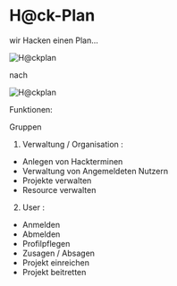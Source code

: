 # H@ck-Plan

wir Hacken einen Plan...

![H@ckplan](https://github.com/hackdaysspring2017/hackplan/raw/master/views/assets/hackathon-graphic.png)

nach

![H@ckplan](https://github.com/hackdaysspring2017/hackplan/raw/master/views/assets/rewe.png)


Funktionen:

Gruppen

1. Verwaltung / Organisation :

- Anlegen von Hackterminen
- Verwaltung von Angemeldeten Nutzern
- Projekte verwalten
- Resource verwalten

2. User :

- Anmelden
- Abmelden
- Profilpflegen
- Zusagen / Absagen
- Projekt einreichen
- Projekt beitretten

